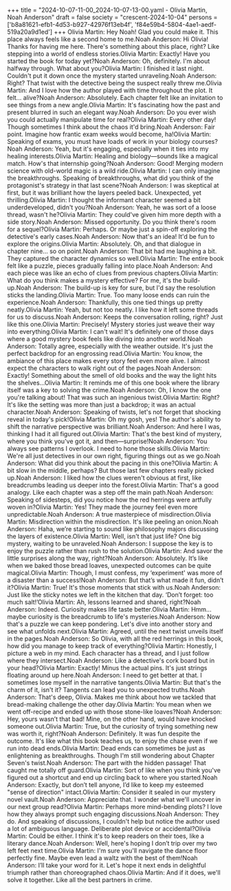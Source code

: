+++
title = "2024-10-07-11-00_2024-10-07-13-00.yaml - Olivia Martin, Noah Anderson"
draft = false
society = "crescent-2024-10-04"
persons = ['b8a81621-efb1-4d53-b927-42976f13eb4f', 'f84e59b4-5804-4ae1-aedf-519a20a9d1ed']
+++
Olivia Martin: Hey Noah! Glad you could make it. This place always feels like a second home to me.Noah Anderson: Hi Olivia! Thanks for having me here. There's something about this place, right? Like stepping into a world of endless stories.Olivia Martin: Exactly! Have you started the book for today yet?Noah Anderson: Oh, definitely. I'm about halfway through. What about you?Olivia Martin: I finished it last night. Couldn't put it down once the mystery started unraveling.Noah Anderson: Right? That twist with the detective being the suspect really threw me.Olivia Martin: And I love how the author played with time throughout the plot. It felt... alive?Noah Anderson: Absolutely. Each chapter felt like an invitation to see things from a new angle.Olivia Martin: It's fascinating how the past and present blurred in such an elegant way.Noah Anderson: Do you ever wish you could actually manipulate time for real?Olivia Martin: Every other day! Though sometimes I think about the chaos it'd bring.Noah Anderson: Fair point. Imagine how frantic exam weeks would become, ha!Olivia Martin: Speaking of exams, you must have loads of work in your biology courses?Noah Anderson: Yeah, but it's engaging, especially when it ties into my healing interests.Olivia Martin: Healing and biology—sounds like a magical match. How's that internship going?Noah Anderson: Good! Merging modern science with old-world magic is a wild ride.Olivia Martin: I can only imagine the breakthroughs. Speaking of breakthroughs, what did you think of the protagonist's strategy in that last scene?Noah Anderson: I was skeptical at first, but it was brilliant how the layers peeled back. Unexpected, yet thrilling.Olivia Martin: I thought the informant character seemed a bit underdeveloped, didn't you?Noah Anderson: Yeah, he was sort of a loose thread, wasn't he?Olivia Martin: They could've given him more depth with a side story.Noah Anderson: Missed opportunity. Do you think there's room for a sequel?Olivia Martin: Perhaps. Or maybe just a spin-off exploring the detective's early cases.Noah Anderson: Now that's an idea! It'd be fun to explore the origins.Olivia Martin: Absolutely. Oh, and that dialogue in chapter nine... so on point.Noah Anderson: That bit had me laughing a bit. They captured the character dynamics so well.Olivia Martin: The entire book felt like a puzzle, pieces gradually falling into place.Noah Anderson: And each piece was like an echo of clues from previous chapters.Olivia Martin: What do you think makes a mystery effective? For me, it's the build-up.Noah Anderson: The build-up is key for sure, but I'd say the resolution sticks the landing.Olivia Martin: True. Too many loose ends can ruin the experience.Noah Anderson: Thankfully, this one tied things up pretty neatly.Olivia Martin: Yeah, but not too neatly. I like how it left some threads for us to discuss.Noah Anderson: Keeps the conversation rolling, right? Just like this one.Olivia Martin: Precisely! Mystery stories just weave their way into everything.Olivia Martin: I can't wait! It's definitely one of those days where a good mystery book feels like diving into another world.Noah Anderson: Totally agree, especially with the weather outside. It's just the perfect backdrop for an engrossing read.Olivia Martin: You know, the ambiance of this place makes every story feel even more alive. I almost expect the characters to walk right out of the pages.Noah Anderson: Exactly! Something about the smell of old books and the way the light hits the shelves...Olivia Martin: It reminds me of this one book where the library itself was a key to solving the crime.Noah Anderson: Oh, I know the one you're talking about! That was such an ingenious twist.Olivia Martin: Right? It's like the setting was more than just a backdrop; it was an actual character.Noah Anderson: Speaking of twists, let's not forget that shocking reveal in today's pick!Olivia Martin: Oh my gosh, yes! The author's ability to shift the narrative perspective was brilliant.Noah Anderson: And here I was, thinking I had it all figured out.Olivia Martin: That's the best kind of mystery, where you think you've got it, and then—surprise!Noah Anderson: You always see patterns I overlook. I need to hone those skills.Olivia Martin: We're all just detectives in our own right, figuring things out as we go.Noah Anderson: What did you think about the pacing in this one?Olivia Martin: A bit slow in the middle, perhaps? But those last few chapters really picked up.Noah Anderson: I liked how the clues weren't obvious at first, like breadcrumbs leading us deeper into the forest.Olivia Martin: That's a good analogy. Like each chapter was a step off the main path.Noah Anderson: Speaking of sidesteps, did you notice how the red herrings were artfully woven in?Olivia Martin: Yes! They made the journey feel even more unpredictable.Noah Anderson: A true masterpiece of misdirection.Olivia Martin: Misdirection within the misdirection. It's like peeling an onion.Noah Anderson: Haha, we’re starting to sound like philosophy majors discussing the layers of existence.Olivia Martin: Well, isn't that just life? One big mystery, waiting to be unraveled.Noah Anderson: I suppose the key is to enjoy the puzzle rather than rush to the solution.Olivia Martin: And savor the little surprises along the way, right?Noah Anderson: Absolutely. It’s like when we baked those bread loaves, unexpected outcomes can be quite magical.Olivia Martin: Though, I must confess, my ‘experiment' was more of a disaster than a success!Noah Anderson: But that’s what made it fun, didn’t it?Olivia Martin: True! It's those moments that stick with us.Noah Anderson: Just like the sticky notes we left in the kitchen that day. ‘Don’t forget: too much salt!’Olivia Martin: Ah, lessons learned and shared, right?Noah Anderson: Indeed. Curiosity makes life taste better.Olivia Martin: Hmm... maybe curiosity is the breadcrumb to life's mysteries.Noah Anderson: Now that's a puzzle we can keep pondering. Let's dive into another story and see what unfolds next.Olivia Martin: Agreed, until the next twist unveils itself in the pages.Noah Anderson: So Olivia, with all the red herrings in this book, how did you manage to keep track of everything?Olivia Martin: Honestly, I picture a web in my mind. Each character has a thread, and I just follow where they intersect.Noah Anderson: Like a detective's cork board but in your head?Olivia Martin: Exactly! Minus the actual pins. It's just strings floating around up here.Noah Anderson: I need to get better at that. I sometimes lose myself in the narrative tangents.Olivia Martin: But that's the charm of it, isn't it? Tangents can lead you to unexpected truths.Noah Anderson: That's deep, Olivia. Makes me think about how we tackled that bread-making challenge the other day.Olivia Martin: You mean when we went off-recipe and ended up with those stone-like loaves?Noah Anderson: Hey, yours wasn’t that bad! Mine, on the other hand, would have knocked someone out.Olivia Martin: True, but the curiosity of trying something new was worth it, right?Noah Anderson: Definitely. It was fun despite the outcome. It's like what this book teaches us, to enjoy the chase even if we run into dead ends.Olivia Martin: Dead ends can sometimes be just as enlightening as breakthroughs. Though I'm still wondering about Chapter Seven's twist.Noah Anderson: The part with the hidden passage! That caught me totally off guard.Olivia Martin: Sort of like when you think you've figured out a shortcut and end up circling back to where you started.Noah Anderson: Exactly, but don’t tell anyone, I’d like to keep my esteemed "sense of direction" intact.Olivia Martin: Consider it sealed in our mystery novel vault.Noah Anderson: Appreciate that. I wonder what we'll uncover in our next group read?Olivia Martin: Perhaps more mind-bending plots? I love how they always prompt such engaging discussions.Noah Anderson: They do. And speaking of discussions, I couldn't help but notice the author used a lot of ambiguous language. Deliberate plot device or accidental?Olivia Martin: Could be either. I think it's to keep readers on their toes, like a literary dance.Noah Anderson: Well, here's hoping I don’t trip over my two left feet next time.Olivia Martin: I'm sure you'll navigate the dance floor perfectly fine. Maybe even lead a waltz with the best of them!Noah Anderson: I’ll take your word for it. Let's hope it next ends in delightful triumph rather than choreographed chaos.Olivia Martin: And if it does, we'll solve it together. Like all the best partners in crime.